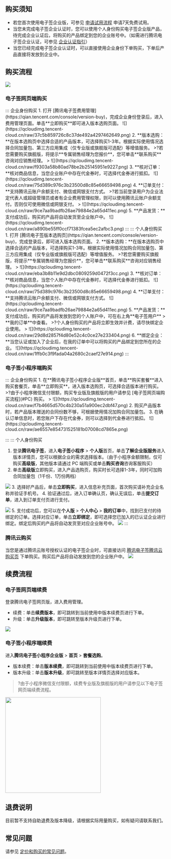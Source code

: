 ## 购买须知
- 若您首次使用电子签企业版，可参见 [申请试用流程](https://cloud.tencent.com/document/product/1323/90309) 申请7天免费试用。
- 当您未完成电子签企业认证时，您可以使用个人身份购买电子签企业版产品，待完成企业认证后，将购买的产品绑定到您的企业账号中。（如需进行腾讯电子签企业认证，可参见 [企业认证指引](https://cloud.tencent.com/document/product/1323/58758)）
- 当您已经完成电子签企业认证时，可以直接使用企业身份下单购买，下单后产品直接将发放到企业中。

## 购买流程
![](https://qcloudimg.tencent-cloud.cn/raw/fba5a0a777674c4c8d3d113e47834c55.png)

[](id:PC)
### 电子签网页端购买
<dx-tabs>
::: 企业身份购买
1. 打开 [腾讯电子签费用管理](https://qian.tencent.com/console/version-buy)，完成企业身份登录后，进入费用管理页面。单击**立即购买**即可进入版本选购页面。
![](https://qcloudimg.tencent-cloud.cn/raw/37c5b859726c8c37de492a4297462649.png)
2. **版本选购：**在版本选购页中选择合适的产品版本，可选择购买1-3年。根据实际使用情况选择合同加量包、第三方应用集成（仅专业版或旗舰版可选配）等增值服务。
>?若您需要购买旗舰版，将提示**专属销售经理为您报价**，您可单击**联系购买**咨询对应销售经理。
>
![](https://qcloudimg.tencent-cloud.cn/raw/f9303a58b80ad78be2b25145951e9227.png)
3. **核对订单：**核对商品信息，当您企业账户中存在代金券时，可选择代金券进行抵扣。
![](https://qcloudimg.tencent-cloud.cn/raw/75d389c976c3b23500d8c85e66659498.png)
4. **订单支付：**支持腾讯云账户余额支付、微信或网银支付方式。
>?若当前登录用户为企业法定代表人或超级管理员或者有企业费用管理权限，则可以使用腾讯云账户余额支付。否则仅可使用微信或网银支付。
>
![](https://qcloudimg.tencent-cloud.cn/raw/9ce7aa9badfb26ae79884e2a65d411ec.png)
5. **产品发货：**支付成功后，购买的产品将自动发货至企业账户中。
![](https://qcloudimg.tencent-cloud.cn/raw/a890be55ff0ccf71383fcea5ec2afbc3.png)
:::
::: 个人身份购买
1. 打开 [腾讯电子签版本选购页](https://qian.tencent.com/console/version-buy)，完成登录后，即可进入版本选购页面。
2. **版本选购：**在版本选购页中选择合适的产品版本，可选择购买1-3年。根据实际使用情况加购合同加量包、第三方应用集成（仅专业版或旗舰版可选配）等增值服务。
>?若您需要购买旗舰版，将提示**专属销售经理为您报价**，您可单击**联系购买**咨询对应销售经理。
>
![](https://qcloudimg.tencent-cloud.cn/raw/eba3b8b11e9d2dbc0809259d0472f3cc.png)
3. **核对订单：**核对商品信息，当您个人账户中存在代金券时，可选择代金券进行抵扣。
![](https://qcloudimg.tencent-cloud.cn/raw/75d389c976c3b23500d8c85e66659498.png)
4. **订单支付：**支持腾讯云账户余额支付、微信或网银支付方式。
![](https://qcloudimg.tencent-cloud.cn/raw/9ce7aa9badfb26ae79884e2a65d411ec.png)
5. **产品发货：**支付成功后，购买的产品将发放到您的个人账户中，可在右上角**电子签用户** > **我的订单**中查看。
>?个人身份购买的产品将立即生效并计费，请尽快绑定企业使用。
>
![](https://qcloudimg.tencent-cloud.cn/raw/29d8d2857f4d80e52c4c0ce27e233404.png)
6. **绑定企业：**当您认证或加入了企业后，在我的订单中可以将购买的产品绑定到您所在的企业。
![](https://qcloudimg.tencent-cloud.cn/raw/1ffb0c3f9fada04a2680c2caef27e914.png)
:::
</dx-tabs>



### 电子签小程序端购买
<dx-tabs>
::: 企业身份购买
1. 在**腾讯电子签小程序企业版**首页，单击**购买套餐**进入购买套餐页，单击**立即购买**，进入版本选购页，可选择合适版本进行购买。
>?由于小程序微信支付限额，购买专业版及旗舰版的用户请参见 [电子签网页端购买流程](#PC) 购买。
>
![](https://qcloudimg.tencent-cloud.cn/raw/f7b4665d570c4b230a51a900ec2dbf47.png)
2. 购买产品版本时，若产品版本赠送的合同份数不够，可根据使用情况加购合同加量包。
3. 在确认订单信息时，若您账户下存在代金券，则可以选择到代金券进行抵扣。
![](https://qcloudimg.tencent-cloud.cn/raw/ae6557e854731525181b07008cd7865e.png)

:::
::: 个人身份购买
1. 登录**腾讯电子签**，进入**电子签小程序** > **个人版**首页，单击**了解企业版服务**进入版本详情页，您可以根据企业的需求选择版本。（由于小程序金额限制，仅可购买**高级版**，其他版本请通过 PC 端购买或单击**购买咨询**咨询客服购买）
2. 单击**高级版**立即购买，进入产品选购页，购买时长可选择1-3年，同时可加购合同加量包（1千份、1万份两档）

![](https://qcloudimg.tencent-cloud.cn/raw/7aaf69da5228ae415c2464c3dee9eff4.png)
3. 选择好产品后，单击**立即购买**，进入信息补充页面，首次购买请补充企业名称并验证手机号。
4. 验证通过后，进入订单确认页，确认无误后，单击**提交订单**，进入到订单支付页进行支付。

![](https://qcloudimg.tencent-cloud.cn/raw/fda847693a98302bd6d26b90b0c84c6f.png)
5. 支付成功后，您可以在**个人版** > **个人中心** > **我的订单**中，找到已支付的待绑定的订单。选择对应订单，单击**立即绑定**，即可选择您已加入的已认证企业进行绑定。绑定后购买的产品将自动发货至对应企业账号中。
![](https://qcloudimg.tencent-cloud.cn/raw/8cff57082cd93fdcb4712cdcdbae217d.png)
:::
</dx-tabs>



### 腾讯云购买
当您是通过腾讯云账号授权认证的电子签企业时，可直接访问 [腾讯电子签腾讯云购买页](https://buy.cloud.tencent.com/ess_product) 下单购买。购买后产品将自动发放到您的企业账户中。
![](https://qcloudimg.tencent-cloud.cn/raw/6d1e6279d622dc17c7395fd9b4d81414.png)


## 续费流程
### 电子签网页端续费
登录腾讯电子签网页版，进入费用管理。
- 续费：单击**续费版本**，即可跳转到当前使用中版本续费页进行下单。
- 升级：单击**升级版本**，即可跳转至版本升级页进行下单。

![](https://qcloudimg.tencent-cloud.cn/raw/064dce50b6ff1ea448fad2537a988a37.png)

### 电子签小程序端续费
进入**腾讯电子签小程序企业版** > **首页** > **套餐选购**。
- 版本续费：单击**版本续费**，即可跳转到当前使用中版本续费页进行下单。
- 版本升级：单击**版本升级**，即可跳转至版本详情页选择对应版本。

>?由于小程序微信支付限额，续费专业版及旗舰版的用户请参见以下电子签网页端续费流程。

<img style="width:300px; max-width: inherit;" src="https://qcloudimg.tencent-cloud.cn/raw/13e627336b2d28878f657479a6ea3132.png" />



## 退费说明
目前暂不支持自助退费及版本降级，请根据实际用量购买，如有疑问请联系我们。

## 常见问题
请参见 [定价和购买的常见问题](https://cloud.tencent.com/document/product/1323/71859)。

